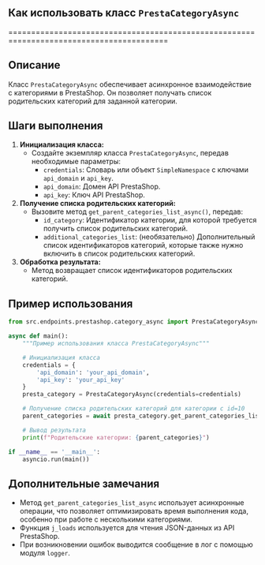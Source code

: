 ## Как использовать класс `PrestaCategoryAsync`
=========================================================================================

Описание
-------------------------
Класс `PrestaCategoryAsync` обеспечивает асинхронное взаимодействие с категориями в PrestaShop.  Он позволяет получать список родительских категорий для заданной категории. 

Шаги выполнения
-------------------------
1. **Инициализация класса:** 
    - Создайте экземпляр класса `PrestaCategoryAsync`, передав необходимые параметры:
        - `credentials`: Словарь или объект `SimpleNamespace` с ключами `api_domain` и `api_key`.
        - `api_domain`: Домен API PrestaShop.
        - `api_key`: Ключ API PrestaShop.
2. **Получение списка родительских категорий:**
    - Вызовите метод `get_parent_categories_list_async()`, передав:
        - `id_category`: Идентификатор категории, для которой требуется получить список родительских категорий.
        - `additional_categories_list`: (необязательно) Дополнительный список идентификаторов категорий, которые также нужно включить в список родительских категорий.
3. **Обработка результата:**
    - Метод возвращает список идентификаторов родительских категорий.

Пример использования
-------------------------

```python
from src.endpoints.prestashop.category_async import PrestaCategoryAsync

async def main():
    """Пример использования класса PrestaCategoryAsync"""

    # Инициализация класса
    credentials = {
        'api_domain': 'your_api_domain',
        'api_key': 'your_api_key'
    }
    presta_category = PrestaCategoryAsync(credentials=credentials)

    # Получение списка родительских категорий для категории с id=10
    parent_categories = await presta_category.get_parent_categories_list_async(id_category=10)

    # Вывод результата
    print(f"Родительские категории: {parent_categories}")

if __name__ == '__main__':
    asyncio.run(main())
```

## Дополнительные замечания

- Метод `get_parent_categories_list_async` использует асинхронные операции, что позволяет оптимизировать время выполнения кода, особенно при работе с несколькими категориями.
-  Функция `j_loads` используется для чтения JSON-данных из API PrestaShop.
- При возникновении ошибок выводится сообщение в лог с помощью модуля `logger`.
